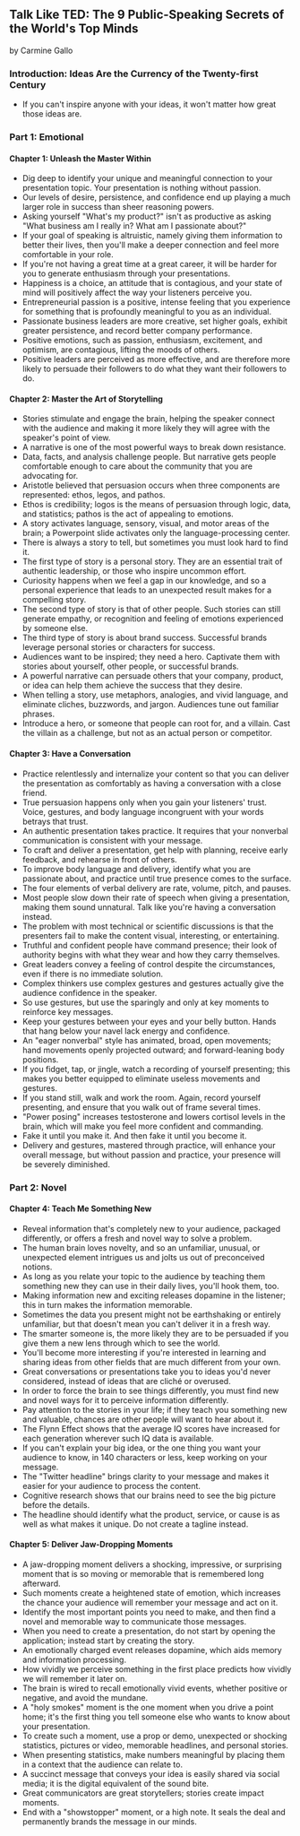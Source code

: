 ## Talk Like TED: The 9 Public-Speaking Secrets of the World's Top Minds

by Carmine Gallo

### Introduction: Ideas Are the Currency of the Twenty-first Century

* If you can't inspire anyone with your ideas, it won't matter how great those ideas are.

### Part 1: Emotional

#### Chapter 1: Unleash the Master Within

* Dig deep to identify your unique and meaningful connection to your presentation topic. Your presentation is nothing without passion.
* Our levels of desire, persistence, and confidence end up playing a much larger role in success than sheer reasoning powers.
* Asking yourself "What's my product?" isn't as productive as asking "What business am I really in? What am I passionate about?"
* If your goal of speaking is altruistic, namely giving them information to better their lives, then you'll make a deeper connection and feel more comfortable in your role.
* If you're not having a great time at a great career, it will be harder for you to generate enthusiasm through your presentations.
* Happiness is a choice, an attitude that is contagious, and your state of mind will positively affect the way your listeners perceive you.
* Entrepreneurial passion is a positive, intense feeling that you experience for something that is profoundly meaningful to you as an individual.
* Passionate business leaders are more creative, set higher goals, exhibit greater persistence, and record better company performance.
* Positive emotions, such as passion, enthusiasm, excitement, and optimism, are contagious, lifting the moods of others.
* Positive leaders are perceived as more effective, and are therefore more likely to persuade their followers to do what they want their followers to do.

#### Chapter 2: Master the Art of Storytelling

* Stories stimulate and engage the brain, helping the speaker connect with the audience and making it more likely they will agree with the speaker's point of view.
* A narrative is one of the most powerful ways to break down resistance.
* Data, facts, and analysis challenge people. But narrative gets people comfortable enough to care about the community that you are advocating for.
* Aristotle believed that persuasion occurs when three components are represented: ethos, legos, and pathos.
* Ethos is credibility; logos is the means of persuasion through logic, data, and statistics; pathos is the act of appealing to emotions.
* A story activates language, sensory, visual, and motor areas of the brain; a Powerpoint slide activates only the language-processing center.
* There is always a story to tell, but sometimes you must look hard to find it.
* The first type of story is a personal story. They are an essential trait of authentic leadership, or those who inspire uncommon effort.
* Curiosity happens when we feel a gap in our knowledge, and so a personal experience that leads to an unexpected result makes for a compelling story.
* The second type of story is that of other people. Such stories can still generate empathy, or recognition and feeling of emotions experienced by someone else.
* The third type of story is about brand success. Successful brands leverage personal stories or characters for success.
* Audiences want to be inspired; they need a hero. Captivate them with stories about yourself, other people, or successful brands.
* A powerful narrative can persuade others that your company, product, or idea can help them achieve the success that they desire.
* When telling a story, use metaphors, analogies, and vivid language, and eliminate cliches, buzzwords, and jargon. Audiences tune out familiar phrases.
* Introduce a hero, or someone that people can root for, and a villain. Cast the villain as a challenge, but not as an actual person or competitor.

#### Chapter 3: Have a Conversation

* Practice relentlessly and internalize your content so that you can deliver the presentation as comfortably as having a conversation with a close friend.
* True persuasion happens only when you gain your listeners' trust. Voice, gestures, and body language incongruent with your words betrays that trust.
* An authentic presentation takes practice. It requires that your nonverbal communication is consistent with your message.
* To craft and deliver a presentation, get help with planning, receive early feedback, and rehearse in front of others.
* To improve body language and delivery, identify what you are passionate about, and practice until true presence comes to the surface.
* The four elements of verbal delivery are rate, volume, pitch, and pauses.
* Most people slow down their rate of speech when giving a presentation, making them sound unnatural. Talk like you're having a conversation instead.
* The problem with most technical or scientific discussions is that the presenters fail to make the content visual, interesting, or entertaining.
* Truthful and confident people have command presence; their look of authority begins with what they wear and how they carry themselves.
* Great leaders convey a feeling of control despite the circumstances, even if there is no immediate solution.
* Complex thinkers use complex gestures and gestures actually give the audience confidence in the speaker.
* So use gestures, but use the sparingly and only at key moments to reinforce key messages.
* Keep your gestures between your eyes and your belly button. Hands that hang below your navel lack energy and confidence.
* An "eager nonverbal" style has animated, broad, open movements; hand movements openly projected outward; and forward-leaning body positions.
* If you fidget, tap, or jingle, watch a recording of yourself presenting; this makes you better equipped to eliminate useless movements and gestures.
* If you stand still, walk and work the room. Again, record yourself presenting, and ensure that you walk out of frame several times.
* "Power posing" increases testosterone and lowers cortisol levels in the brain, which will make you feel more confident and commanding.
* Fake it until you make it. And then fake it until you become it.
* Delivery and gestures, mastered through practice, will enhance your overall message, but without passion and practice, your presence will be severely diminished.

### Part 2: Novel

#### Chapter 4: Teach Me Something New

* Reveal information that's completely new to your audience, packaged differently, or offers a fresh and novel way to solve a problem.
* The human brain loves novelty, and so an unfamiliar, unusual, or unexpected element intrigues us and jolts us out of preconceived notions.
* As long as you relate your topic to the audience by teaching them something new they can use in their daily lives, you'll hook them, too.
* Making information new and exciting releases dopamine in the listener; this in turn makes the information memorable.
* Sometimes the data you present might not be earthshaking or entirely unfamiliar, but that doesn't mean you can't deliver it in a fresh way.
* The smarter someone is, the more likely they are to be persuaded if you give them a new lens through which to see the world.
* You'll become more interesting if you're interested in learning and sharing ideas from other fields that are much different from your own.
* Great conversations or presentations take you to ideas you'd never considered, instead of ideas that are cliché or overused.
* In order to force the brain to see things differently, you must find new and novel ways for it to perceive information differently.
* Pay attention to the stories in your life; if they teach you something new and valuable, chances are other people will want to hear about it.
* The Flynn Effect shows that the average IQ scores have increased for each generation wherever such IQ data is available.
* If you can't explain your big idea, or the one thing you want your audience to know, in 140 characters or less, keep working on your message.
* The "Twitter headline" brings clarity to your message and makes it easier for your audience to process the content.
* Cognitive research shows that our brains need to see the big picture before the details.
* The headline should identify what the product, service, or cause is as well as what makes it unique. Do not create a tagline instead.

#### Chapter 5: Deliver Jaw-Dropping Moments

* A jaw-dropping moment delivers a shocking, impressive, or surprising moment that is so moving or memorable that is remembered long afterward.
* Such moments create a heightened state of emotion, which increases the chance your audience will remember your message and act on it.
* Identify the most important points you need to make, and then find a novel and memorable way to communicate those messages.
* When you need to create a presentation, do not start by opening the application; instead start by creating the story.
* An emotionally charged event releases dopamine, which aids memory and information processing.
* How vividly we perceive something in the first place predicts how vividly we will remember it later on.
* The brain is wired to recall emotionally vivid events, whether positive or negative, and avoid the mundane.
* A "holy smokes" moment is the one moment when you drive a point home; it's the first thing you tell someone else who wants to know about your presentation.
* To create such a moment, use a prop or demo, unexpected or shocking statistics, pictures or video, memorable headlines, and personal stories.
* When presenting statistics, make numbers meaningful by placing them in a context that the audience can relate to.
* A succinct message that conveys your idea is easily shared via social media; it is the digital equivalent of the sound bite.
* Great communicators are great storytellers; stories create impact moments.
* End with a "showstopper" moment, or a high note. It seals the deal and permanently brands the message in our minds.
